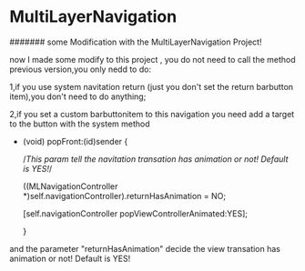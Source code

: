 MultiLayerNavigation
====================
#######
some Modification with the MultiLayerNavigation Project!

now I made some modify to this project , you do not need to call the method previous version,you only nedd to do:

1,if  you use system navitation return (just you don't set the return barbutton item),you don't need to do anything;

2,if  you set a custom barbuttonitem to this navigation  you need add a target to the button with the system method
  
  - (void) popFront:(id)sender {
    
    /*This param tell the navitation transation has animation or not! Default is YES!*/
   
    ((MLNavigationController *)self.navigationController).returnHasAnimation = NO;

    [self.navigationController popViewControllerAnimated:YES];
   
    }


 and the parameter "returnHasAnimation" decide the view transation has animation or not! Default is YES!

